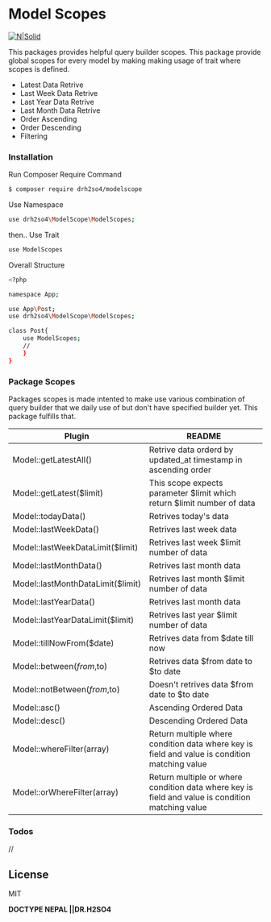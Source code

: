 # Model Scopes

[![N|Solid](https://scontent.fktm8-1.fna.fbcdn.net/v/t1.0-0/p640x640/60100678_658134277969598_1231407466391011328_o.jpg?_nc_cat=108&_nc_sid=85a577&_nc_ohc=Tmv136_KBwAAX-qKjDN&_nc_ht=scontent.fktm8-1.fna&_nc_tp=6&oh=ee4d5a1a220b3960bf6bfdcfe3769e35&oe=5ECE0C05)](https://www.facebook.com/doctypenepal)


This packages provides helpful query builder scopes.
This package provide global scopes for every model by making making usage of trait where scopes is defined.

  - Latest Data Retrive
  - Last Week Data Retrive
  - Last Year Data Retrive
  - Last Month Data Retrive
  - Order Ascending
  - Order Descending
  - Filtering


### Installation

Run Composer Require Command

```sh
$ composer require drh2so4/modelscope
```

Use Namespace
```sh
use drh2so4\ModelScope\ModelScopes;
```
then.. Use Trait

```sh
use ModelScopes
```

Overall Structure

```sh
<?php

namespace App;

use App\Post;
use drh2so4\ModelScope\ModelScopes;

class Post{
    use ModelScopes;
    //
    }
}

```

### Package Scopes

Packages scopes is made intented to make use various combination of query builder that we daily use of but don't have specified builder yet.
This package fulfills that. 

| Plugin | README |
| ------ | ------ |
| Model::getLatestAll() | Retrive data orderd by updated_at timestamp in ascending order |
| Model::getLatest($limit) | This scope expects parameter $limit which return $limit number of data |
| Model::todayData() | Retrives today's data |
| Model::lastWeekData() | Retrives last week data |
| Model::lastWeekDataLimit($limit) | Retrives last week $limit number of data |
| Model::lastMonthData() | Retrives last month data |
| Model::lastMonthDataLimit($limit) | Retrives last month $limit number of data |
| Model::lastYearData() | Retrives last month data |
| Model::lastYearDataLimit($limit) | Retrives last year $limit number of data |
| Model::tillNowFrom($date) | Retrives data from $date till now |
| Model::between($from,$to) | Retrives data $from date to $to date |
| Model::notBetween($from,$to) | Doesn't retrives data $from date to $to date |
| Model::asc() | Ascending Ordered Data |
| Model::desc() | Descending Ordered Data |
| Model::whereFilter(array) | Return multiple where condition data where key is field and value is condition matching value |
| Model::orWhereFilter(array) | Return multiple or where condition data where key is field and value is condition matching value |



### Todos

 //

License
----

MIT


**DOCTYPE NEPAL ||DR.H2SO4**



